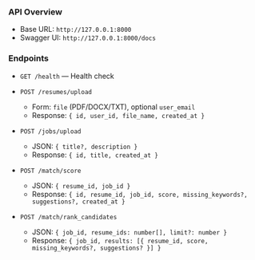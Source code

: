 ### API Overview

- Base URL: `http://127.0.0.1:8000`
- Swagger UI: `http://127.0.0.1:8000/docs`

### Endpoints

- `GET /health` — Health check

- `POST /resumes/upload`
  - Form: `file` (PDF/DOCX/TXT), optional `user_email`
  - Response: `{ id, user_id, file_name, created_at }`

- `POST /jobs/upload`
  - JSON: `{ title?, description }`
  - Response: `{ id, title, created_at }`

- `POST /match/score`
  - JSON: `{ resume_id, job_id }`
  - Response: `{ id, resume_id, job_id, score, missing_keywords?, suggestions?, created_at }`

- `POST /match/rank_candidates`
  - JSON: `{ job_id, resume_ids: number[], limit?: number }`
  - Response: `{ job_id, results: [{ resume_id, score, missing_keywords?, suggestions? }] }`


